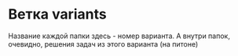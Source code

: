 # Ветка variants

Название каждой папки здесь - номер варианта. А внутри папок, очевидно, решения задач из этого варианта (на питоне)
